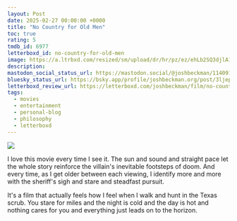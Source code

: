 ```yaml
---
layout: Post
date: 2025-02-27 00:00:00 +0000
title: "No Country for Old Men"
toc: true
rating: 5
tmdb_id: 6977
letterboxd_id: no-country-for-old-men
image: https://a.ltrbxd.com/resized/sm/upload/dr/hr/pz/ez/ehLb2SQ3djlA1FrQKbP2WO3VH09-0-600-0-900-crop.jpg?v=6489920a92
description: 
mastodon_social_status_url: https://mastodon.social/@joshbeckman/114091223477048170
bluesky_status_url: https://bsky.app/profile/joshbeckman.org/post/3ljeptsxiso2o
letterboxd_review_url: https://letterboxd.com/joshbeckman/film/no-country-for-old-men/
tags:
  - movies
  - entertainment
  - personal-blog
  - philosophy
  - letterboxd
---
```


 <p><img src="https://a.ltrbxd.com/resized/sm/upload/dr/hr/pz/ez/ehLb2SQ3djlA1FrQKbP2WO3VH09-0-600-0-900-crop.jpg?v=6489920a92"/></p> <p>I love this movie every time I see it. The sun and sound and straight pace let the whole story reinforce the villain's inevitable footsteps of doom. And every time, as I get older between each viewing, I identify more and more with the sheriff's sigh and stare and steadfast pursuit.</p><p>It's a film that actually feels how I feel when I walk and hunt in the Texas scrub. You stare for miles and the night is cold and the day is hot and nothing cares for you and everything just leads on to the horizon.</p> 
